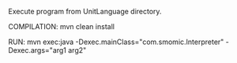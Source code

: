 Execute program from UnitLanguage directory.

COMPILATION:
mvn clean install

RUN:
mvn exec:java -Dexec.mainClass="com.smomic.Interpreter" -Dexec.args="arg1 arg2"  
